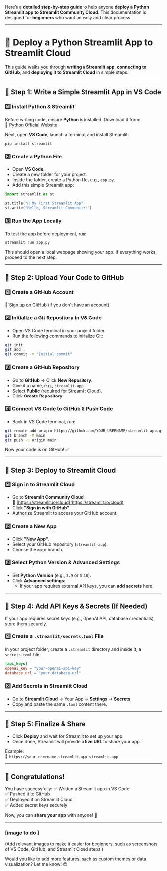 Here’s a **detailed step-by-step guide** to help anyone **deploy a Python Streamlit app to Streamlit Community Cloud**. This documentation is designed for **beginners** who want an easy and clear process.

---

# **🚀 Deploy a Python Streamlit App to Streamlit Cloud**

This guide walks you through **writing a Streamlit app**, **connecting to GitHub**, and **deploying it to Streamlit Cloud** in simple steps.

---

## **📌 Step 1: Write a Simple Streamlit App in VS Code**
### **1️⃣ Install Python & Streamlit**
Before writing code, ensure **Python** is installed. Download it from:  
🔗 [Python Official Website](https://www.python.org/downloads/)

Next, open **VS Code**, launch a terminal, and install Streamlit:

```bash
pip install streamlit
```

### **2️⃣ Create a Python File**
- Open **VS Code**.
- Create a new folder for your project.
- Inside the folder, create a Python file, e.g., `app.py`.
- Add this simple Streamlit app:

```python
import streamlit as st

st.title("🚀 My First Streamlit App")
st.write("Hello, Streamlit Community!")
```

### **3️⃣ Run the App Locally**
To test the app before deployment, run:

```bash
streamlit run app.py
```

This should open a local webpage showing your app. If everything works, proceed to the next step.

---

## **📌 Step 2: Upload Your Code to GitHub**
### **1️⃣ Create a GitHub Account**
🔗 [Sign up on GitHub](https://github.com/) (if you don't have an account).

### **2️⃣ Initialize a Git Repository in VS Code**
- Open VS Code terminal in your project folder.
- Run the following commands to initialize Git:

```bash
git init
git add .
git commit -m "Initial commit"
```

### **3️⃣ Create a GitHub Repository**
- Go to **GitHub** → Click **New Repository**.
- Give it a name, e.g., `streamlit-app`.
- Select **Public** (required for Streamlit Cloud).
- Click **Create Repository**.

### **4️⃣ Connect VS Code to GitHub & Push Code**
- Back in VS Code terminal, run:

```bash
git remote add origin https://github.com/YOUR_USERNAME/streamlit-app.git
git branch -M main
git push -u origin main
```

Now your code is on GitHub! ✅

---

## **📌 Step 3: Deploy to Streamlit Cloud**
### **1️⃣ Sign in to Streamlit Cloud**
- Go to **Streamlit Community Cloud**:  
  🔗 [https://streamlit.io/cloud](https://streamlit.io/cloud)
- Click **"Sign in with GitHub"**.
- Authorize Streamlit to access your GitHub account.

### **2️⃣ Create a New App**
- Click **"New App"**.
- Select your GitHub repository (`streamlit-app`).
- Choose the `main` branch.

### **3️⃣ Select Python Version & Advanced Settings**
- Set **Python Version** (e.g., `3.9` or `3.10`).
- Click **Advanced settings**:
  - If your app requires external API keys, you can **add secrets** here.

---

## **📌 Step 4: Add API Keys & Secrets (If Needed)**
If your app requires secret keys (e.g., OpenAI API, database credentials), store them securely.

### **1️⃣ Create a `.streamlit/secrets.toml` File**
In your project folder, create a `.streamlit` directory and inside it, a `secrets.toml` file:

```toml
[api_keys]
openai_key = "your-openai-api-key"
database_url = "your-database-url"
```

### **2️⃣ Add Secrets in Streamlit Cloud**
- Go to **Streamlit Cloud** → Your App → **Settings** → **Secrets**.
- Copy and paste the same `.toml` content there.

---

## **📌 Step 5: Finalize & Share**
- Click **Deploy** and wait for Streamlit to set up your app.
- Once done, Streamlit will provide a **live URL** to share your app.

Example:  
🔗 `https://your-username-streamlit-app.streamlit.app`

---

## **🎉 Congratulations!**
You have successfully:
✅ Written a Streamlit app in VS Code  
✅ Pushed it to GitHub  
✅ Deployed it on Streamlit Cloud  
✅ Added secret keys securely  

Now, you can **share your app** with anyone! 🚀

---

### **[image to do <task>]**
(Add relevant images to make it easier for beginners, such as screenshots of VS Code, GitHub, and Streamlit Cloud steps.)

Would you like to add more features, such as custom themes or data visualization? Let me know! 😊